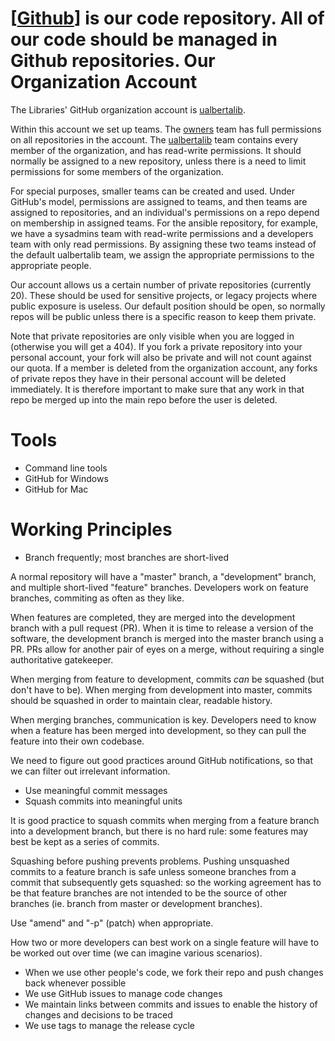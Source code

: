 [[Github](https://github.com)] is our code repository. All of our code should be managed in Github
repositories. 
Our Organization Account
==============
The Libraries' GitHub organization account is [ualbertalib](https://github.com/ualbertalib). 

Within this account we set up teams. The [owners](https://github.com/orgs/ualbertalib/teams/owners) team has full permissions on all repositories in the account. The [ualbertalib](https://github.com/orgs/ualbertalib/teams/ualbertalib) team contains every member of the organization, and has read-write permissions. It should normally be assigned to a new repository, unless there is a need to limit permissions for some members of the organization.

For special purposes, smaller teams can be created and used. Under GitHub's model, permissions are assigned to teams, and then teams are assigned to repositories, and an individual's permissions on a repo depend on membership in assigned teams. For the ansible repository, for example, we have a sysadmins team with read-write permissions and a developers team with only read permissions. By assigning these two teams instead of the default ualbertalib team, we assign the appropriate permissions to the appropriate people.

Our account allows us a certain number of private repositories (currently 20). These should be used for sensitive projects, or legacy projects where public exposure is useless. Our default position should be open, so normally repos will be public unless there is a specific reason to keep them private.

Note that private repositories are only visible when you are logged in (otherwise you will get a 404). If you fork a private repository into your personal account, your fork will also be private and will not count against our quota. If a member is deleted from the organization account, any forks of private repos they have in their personal account will be deleted immediately. It is therefore important to make sure that any work in that repo be merged up into the main repo before the user is deleted.

Tools
========
* Command line tools
* GitHub for Windows
* GitHub for Mac

Working Principles
=========
* Branch frequently; most branches are short-lived

A normal repository will have a "master" branch, a "development" branch,
and multiple short-lived "feature" branches.
Developers work on feature branches, commiting as often as they like.

When features are completed, they are merged into the development
branch with a pull request (PR). When it is time to release a version of the software, the
development branch is merged into the master branch using a PR. PRs
allow for another pair of eyes on a merge, without requiring a single
authoritative gatekeeper.

When merging from feature to development, commits *can* be squashed (but
don't have to be). When merging from development into master, commits
should be squashed in order to maintain clear, readable history.

When merging branches, communication is key. Developers need to know
when a feature has been merged into development, so they can pull the
feature into their own codebase.

We need to figure out good practices around GitHub notifications, so
that we can filter out irrelevant information.

* Use meaningful commit messages
* Squash commits into meaningful units

It is good practice to squash commits when merging from a feature branch
into a development branch, but there is no hard rule: some features may
best be kept as a series of commits.

Squashing before pushing prevents problems. Pushing unsquashed commits
to a feature branch is safe unless someone branches from a commit that
subsequently gets squashed: so the working agreement has to be that
feature branches are not intended to be the source of other branches
(ie. branch from master or development branches).

Use "amend" and "-p" (patch) when appropriate.

How two or more developers can best work on a single feature will have
to be worked out over time (we can imagine various scenarios).
 
* When we use other people's code, we fork their repo and push changes back whenever possible
* We use GitHub issues to manage code changes
* We maintain links between commits and issues to enable the history of changes and decisions to be traced
* We use tags to manage the release cycle

